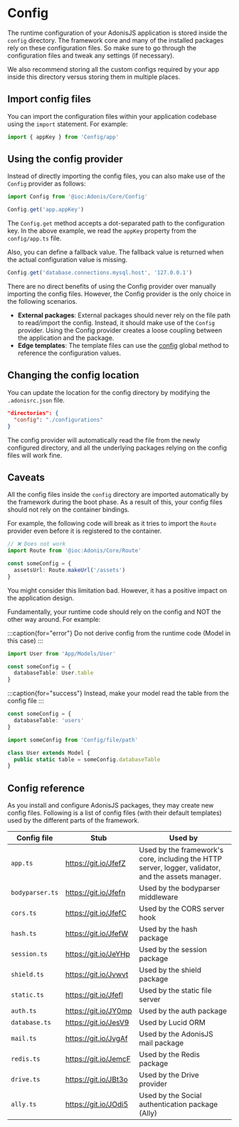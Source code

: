 # Config

The runtime configuration of your AdonisJS application is stored inside the `config` directory. The framework core and many of the installed packages rely on these configuration files. So make sure to go through the configuration files and tweak any settings (if necessary).

We also recommend storing all the custom configs required by your app inside this directory versus storing them in multiple places.

## Import config files
You can import the configuration files within your application codebase using the `import` statement. For example:

```ts
import { appKey } from 'Config/app'
```

## Using the config provider
Instead of directly importing the config files, you can also make use of the `Config` provider as follows:

```ts
import Config from '@ioc:Adonis/Core/Config'

Config.get('app.appKey')
```

The `Config.get` method accepts a dot-separated path to the configuration key. In the above example, we read the `appKey` property from the `config/app.ts` file.

Also, you can define a fallback value. The fallback value is returned when the actual configuration value is missing.

```ts
Config.get('database.connections.mysql.host', '127.0.0.1')
```

There are no direct benefits of using the Config provider over manually importing the config files. However, the Config provider is the only choice in the following scenarios.

- **External packages**: External packages should never rely on the file path to read/import the config. Instead, it should make use of the `Config` provider. Using the Config provider creates a loose coupling between the application and the package.
- **Edge templates**: The template files can use the [config](../../reference/views/globals/all-helpers.md#config) global method to reference the configuration values.

## Changing the config location

You can update the location for the config directory by modifying the `.adonisrc.json` file.

```json
"directories": {
  "config": "./configurations"
}
```

The config provider will automatically read the file from the newly configured directory, and all the underlying packages relying on the config files will work fine.

## Caveats

All the config files inside the `config` directory are imported automatically by the framework during the boot phase. As a result of this, your config files should not rely on the container bindings.

For example, the following code will break as it tries to import the `Route` provider even before it is registered to the container.

```ts
// ❌ Does not work
import Route from '@ioc:Adonis/Core/Route'

const someConfig = {
  assetsUrl: Route.makeUrl('/assets')
}
```

You might consider this limitation bad. However, it has a positive impact on the application design.

Fundamentally, your runtime code should rely on the config and NOT the other way around. For example:

:::caption{for="error"}
Do not derive config from the runtime code (Model in this case)
:::
```ts
import User from 'App/Models/User'

const someConfig = {
  databaseTable: User.table
}
```

:::caption{for="success"}
Instead, make your model read the table from the config file
:::

```ts
const someConfig = {
  databaseTable: 'users'
}
```

```ts
import someConfig from 'Config/file/path'

class User extends Model {
  public static table = someConfig.databaseTable
}
```

## Config reference

As you install and configure AdonisJS packages, they may create new config files. Following is a list of config files (with their default templates) used by the different parts of the framework.

| Config file | Stub | Used by |
|------------|------|----------|
| `app.ts` | https://git.io/JfefZ | Used by the framework's core, including the HTTP server, logger, validator, and the assets manager. |
| `bodyparser.ts` | https://git.io/Jfefn | Used by the bodyparser middleware |
| `cors.ts` | https://git.io/JfefC | Used by the CORS server hook |
| `hash.ts` | https://git.io/JfefW | Used by the hash package |
| `session.ts` | https://git.io/JeYHp | Used by the session package |
| `shield.ts` | https://git.io/Jvwvt | Used by the shield package
| `static.ts` | https://git.io/Jfefl | Used by the static file server |
| `auth.ts` | https://git.io/JY0mp | Used by the auth package |
| `database.ts` | https://git.io/JesV9 | Used by Lucid ORM |
| `mail.ts` | https://git.io/JvgAf | Used by the AdonisJS mail package |
| `redis.ts` | https://git.io/JemcF | Used by the Redis package |
| `drive.ts` | https://git.io/JBt3o | Used by the Drive provider |
| `ally.ts` | https://git.io/JOdi5 | Used by the Social authentication package (Ally) |
